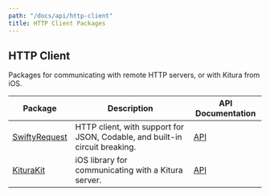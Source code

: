 ```yaml
---
path: "/docs/api/http-client"
title: HTTP Client Packages
---
```


 ## HTTP Client

 Packages for communicating with remote HTTP servers, or with Kitura from iOS.

 | Package      | Description | API Documentation |
 | ----------- | ----------- | ------- |
 | [SwiftyRequest](https://github.com/Kitura/SwiftyRequest) | HTTP client, with support for JSON, Codable, and built-in circuit breaking. | [API](https://kitura.github.io/SwiftyRequest/) |
 | [KituraKit](https://github.com/Kitura/KituraKit) | iOS library for communicating with a Kitura server. | [API](https://kitura.github.io/KituraKit/) |